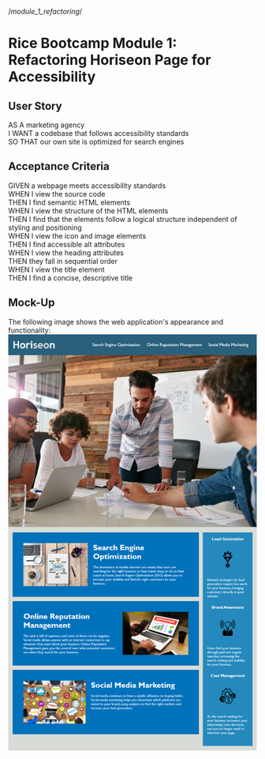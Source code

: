 /*module_1_refactoring*/
# Rice Bootcamp Module 1: Refactoring Horiseon Page for Accessibility

## User Story

AS A marketing agency  <br>
I WANT a codebase that follows accessibility standards  <br> 
SO THAT our own site is optimized for search engines   <br>

## Acceptance Criteria

GIVEN a webpage meets accessibility standards   <br>
WHEN I view the source code   <br>
THEN I find semantic HTML elements  <br>
WHEN I view the structure of the HTML elements  <br>
THEN I find that the elements follow a logical structure independent of styling and positioning  <br>
WHEN I view the icon and image elements  <br>
THEN I find accessible alt attributes  <br>
WHEN I view the heading attributes  <br>
THEN they fall in sequential order  <br>
WHEN I view the title element  <br>
THEN I find a concise, descriptive title  <br>

## Mock-Up

The following image shows the web application's appearance and functionality:  <br>
<img src="./Assets/01-html-css-git-homework-demo.png" alt="Horiseon Home Page Preview">
